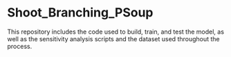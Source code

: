 # Shoot_Branching_PSoup
This repository includes the code used to build, train, and test the model, as well as the sensitivity analysis scripts and the dataset used throughout the process.
